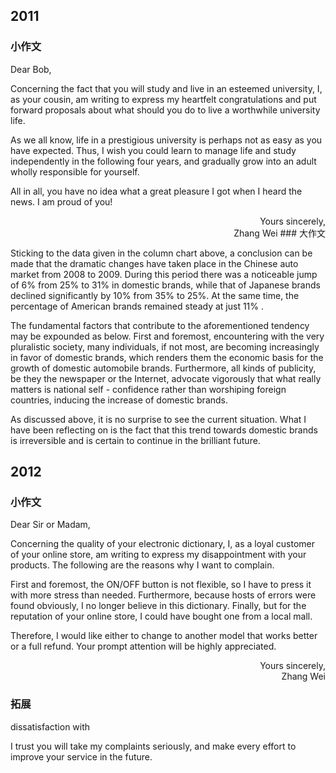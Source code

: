 ## 2011

### 小作文

Dear Bob,

Concerning the fact that you will study and live in an esteemed university, I, as your cousin, am writing to express my heartfelt congratulations and put forward proposals about what should you do to live a worthwhile university life. 

As we all know, life in a prestigious university is perhaps not as easy as you have expected. Thus, I wish you could learn to manage life and study independently in the following four years, and gradually grow into an adult wholly responsible for yourself. 

All in all, you have no idea what a great pleasure I got when I heard the news. I am proud of you!

<p style = 'text-align:right'>Yours sincerely, <br>Zhang Wei
### 大作文

Sticking to the data given in the column chart above, a conclusion can be made that the dramatic changes have taken place in the Chinese auto market from 2008 to 2009. During this period there was a noticeable jump of 6% from 25% to 31% in domestic brands, while that of Japanese brands declined significantly by 10% from 35% to 25%. At the same time, the percentage of American brands remained steady at just 11% . 

The fundamental factors that contribute to the aforementioned tendency may be expounded as below. First and foremost, encountering with the very pluralistic society, many individuals, if not most, are becoming increasingly in favor of domestic brands, which renders them the economic basis for the growth of domestic automobile brands. Furthermore, all kinds of publicity, be they the newspaper or the Internet, advocate vigorously that what really matters is national self - confidence rather than worshiping foreign countries, inducing the increase of domestic brands. 

As discussed above, it is no surprise to see the current situation. What I have been reflecting on is the fact that this trend towards domestic brands is irreversible and is certain to continue in the brilliant future. 



## 2012

### 小作文

Dear Sir or Madam,

Concerning the quality of your electronic dictionary, I, as a loyal customer of your online store, am writing to express my disappointment with your products. The following are the reasons why I want to complain. 

First and foremost, the ON/OFF button is not flexible, so I have to press it with more stress than needed. Furthermore, because hosts of errors were found obviously, I no longer believe in this dictionary. Finally, but for the reputation of your online store, I could have bought one from a local mall. 

Therefore, I would like either to change to another model that works better or a full refund. Your prompt attention will be highly appreciated. 

<p style = 'text-align:right'>Yours sincerely, <br>Zhang Wei



### 拓展

dissatisfaction with

I trust you will take my complaints seriously, and make every effort to improve your service in the future. 





























































